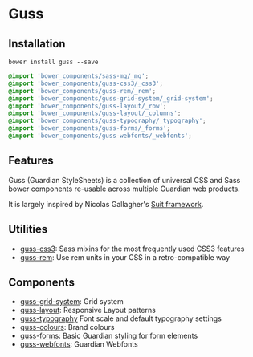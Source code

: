 # Guss

## Installation

```
bower install guss --save
```

```scss
@import 'bower_components/sass-mq/_mq';
@import 'bower_components/guss-css3/_css3';
@import 'bower_components/guss-rem/_rem';
@import 'bower_components/guss-grid-system/_grid-system';
@import 'bower_components/guss-layout/_row';
@import 'bower_components/guss-layout/_columns';
@import 'bower_components/guss-typography/_typography';
@import 'bower_components/guss-forms/_forms';
@import 'bower_components/guss-webfonts/_webfonts';
```

## Features

Guss (Guardian StyleSheets) is a collection of universal CSS and Sass bower
components re-usable across multiple Guardian web products.

It is largely inspired by Nicolas Gallagher's [Suit framework](https://github.com/suitcss/suit).

## Utilities

- [guss-css3](https://github.com/guardian/guss-css3): Sass mixins for the most frequently used CSS3 features
- [guss-rem](https://github.com/guardian/guss-rem): Use rem units in your CSS in a retro-compatible way

## Components

- [guss-grid-system](https://github.com/guardian/guss-grid-system): Grid system
- [guss-layout](https://github.com/guardian/guss-layout): Responsive Layout patterns
- [guss-typography](https://github.com/guardian/guss-typography) Font scale and default typography settings
- [guss-colours](https://github.com/guardian/guss-colours): Brand colours
- [guss-forms](https://github.com/guardian/guss-forms): Basic Guardian styling for form elements
- [guss-webfonts](https://github.com/guardian/guss-webfonts): Guardian Webfonts
